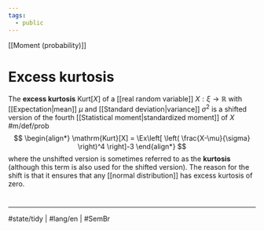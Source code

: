 ```yaml
---
tags:
  - public
---
```

[[Moment (probability)]]
# Excess kurtosis

The **excess kurtosis** $\mathrm{Kurt}[X]$ of a [[real random variable]] $X : \xi \to \mathbb{R}$ with [[Expectation|mean]] $\mu$ and [[Standard deviation|variance]] $\sigma^2$ is a shifted version of the fourth [[Statistical moment|standardized moment]] of $X$ #m/def/prob 
$$
\begin{align*}
\mathrm{Kurt}[X] = \Ex\left[ \left( \frac{X-\mu}{\sigma} \right)^4 \right]-3
\end{align*}
$$
where the unshifted version is sometimes referred to as the **kurtosis** (although this term is also used for the shifted version).
The reason for the shift is that it ensures that any [[normal distribution]] has excess kurtosis of zero.


#
---
#state/tidy | #lang/en | #SemBr

